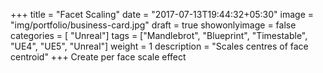 +++
title = "Facet Scaling"
date = "2017-07-13T19:44:32+05:30"
image = "img/portfolio/business-card.jpg"
draft = true
showonlyimage = false
categories = [ "Unreal"]
tags = ["Mandlebrot", "Blueprint", "Timestable", "UE4", "UE5", "Unreal"]
weight = 1
description = "Scales centres of face centroid"
+++
Create per face scale effect
<!--more-->